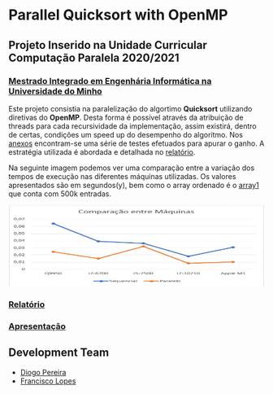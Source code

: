 # Parallel Quicksort with OpenMP
## Projeto Inserido na Unidade Curricular Computação Paralela 2020/2021
### [Mestrado Integrado em Engenhária Informática na Universidade do Minho](https://miei.di.uminho.pt/)

Este projeto consistia na paralelização do algortimo **Quicksort** utilizando diretivas do **OpenMP**. Desta forma é possível através da atribuição de threads para cada recursividade da implementação, assim existirá, dentro de certas, condições um speed up do desempenho do algoritmo.
Nos [anexos](https://github.com/chico2911/QuickParallel/blop/master/Docs/anexos.xlsx) encontram-se uma série de testes efetuados para apurar o ganho. A estratégia utilizada é abordada e detalhada no [relatório](https://github.com/chico2911/QuickParallel/blop/master/Docs/relatorio_quicksort_a85367_a84092.pdf).

Na seguinte imagem podemos ver uma comparação entre a variação dos tempos de execução nas diferentes máquinas utilizadas. Os valores apresentados são em segundos(y), bem como o array ordenado é o [array1](https://github.com/chico2911/QuickParallel/blop/master/Inputs/array1.txt) que conta com 500k entradas.

<p align="center">
   <img width="510" height="159" src="https://github.com/chico2911/QuickParallel/blob/master/Docs/graph.png">
</p>

### [Relatório](https://github.com/chico2911/QuickParallel/blop/master/Docs/relatorio_quicksort_a85367_a84092.pdf)

### [Apresentação](https://github.com/chico2911/QuickParallel/blop/master/Docs/apresentacao.pdf)

## Development Team

* [Diogo Pereira](https://github.com/dpereira7)
* [Francisco Lopes](https://github.com/chico2911)
